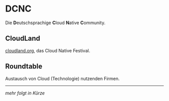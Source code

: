 # DCNC

Die **D**eutschsprachige **C**loud **N**ative **C**ommunity.

## CloudLand

[cloudland.org](https://www.cloudland.org/), das Cloud Native Festival.

## Roundtable

Austausch von Cloud (Technologie) nutzenden Firmen.

---

_mehr folgt in Kürze_
